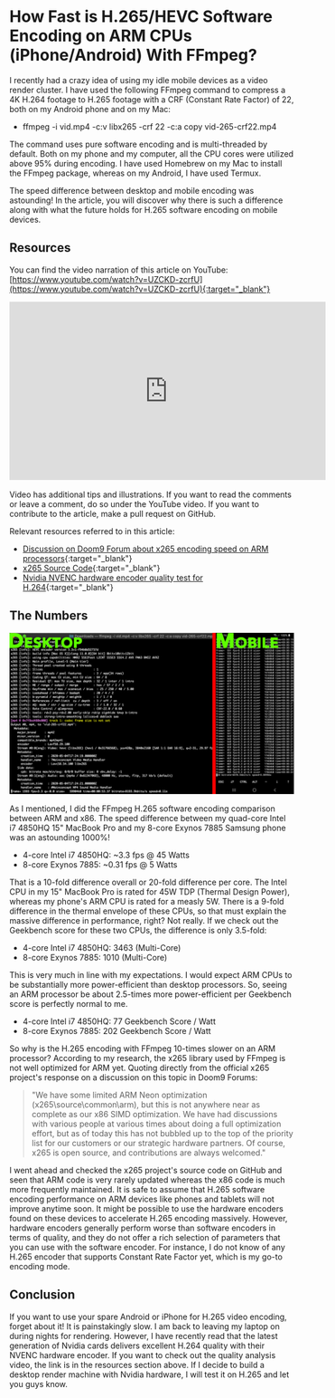 # How Fast is H.265/HEVC Software Encoding on ARM CPUs (iPhone/Android) With FFmpeg?
I recently had a crazy idea of using my idle mobile devices as a video render cluster. I have used the following FFmpeg command to compress a 4K H.264 footage to H.265 footage with a CRF (Constant Rate Factor) of 22, both on my Android phone and on my Mac:

* ffmpeg -i vid.mp4 -c:v libx265 -crf 22 -c:a copy vid-265-crf22.mp4

The command uses pure software encoding and is multi-threaded by default. Both on my phone and my computer, all the CPU cores were utilized above 95% during encoding. I have used Homebrew on my Mac to install the FFmpeg package, whereas on my Android, I have used Termux.

The speed difference between desktop and mobile encoding was astounding! In the article, you will discover why there is such a difference along with what the future holds for H.265 software encoding on mobile devices.

## Resources
You can find the video narration of this article on YouTube: [https://www.youtube.com/watch?v=UZCKD-zcrfU](https://www.youtube.com/watch?v=UZCKD-zcrfU){:target="_blank"}

<iframe width="560" height="315" src="https://www.youtube.com/embed/UZCKD-zcrfU" frameborder="0" allow="accelerometer; autoplay; encrypted-media; gyroscope; picture-in-picture" allowfullscreen></iframe>

Video has additional tips and illustrations. If you want to read the comments or leave a comment, do so under the YouTube video. If you want to contribute to the article, make a pull request on GitHub.

Relevant resources referred to in this article:
* [Discussion on Doom9 Forum about x265 encoding speed on ARM processors](https://forum.doom9.org/showthread.php?p=1817880#post1817880){:target="_blank"}
* [x265 Source Code](https://github.com/videolan/x265){:target="_blank"}
* [Nvidia NVENC hardware encoder quality test for H.264](https://www.youtube.com/watch?v=-fi9o2NyPaY){:target="_blank"}

## The Numbers
![H.265 with x265 on ARM vs x86 (Mobile vs Desktop)](media/x265-arm_vs_x86.png)

As I mentioned, I did the FFmpeg H.265 software encoding comparison between ARM and x86. The speed difference between my quad-core Intel i7 4850HQ 15" MacBook Pro and my 8-core Exynos 7885 Samsung phone was an astounding 1000%!
* 4-core Intel i7 4850HQ: ~3.3 fps @ 45 Watts
* 8-core Exynos 7885: ~0.31 fps @ 5 Watts

That is a 10-fold difference overall or 20-fold difference per core. The Intel CPU in my 15" MacBook Pro is rated for 45W TDP (Thermal Design Power), whereas my phone's ARM CPU is rated for a measly 5W. There is a 9-fold difference in the thermal envelope of these CPUs, so that must explain the massive difference in performance, right? Not really. If we check out the Geekbench score for these two CPUs, the difference is only 3.5-fold:
* 4-core Intel i7 4850HQ: 3463 (Multi-Core)
* 8-core Exynos 7885: 1010 (Multi-Core)

This is very much in line with my expectations. I would expect ARM CPUs to be substantially more power-efficient than desktop processors. So, seeing an ARM processor be about 2.5-times more power-efficient per Geekbench score is perfectly normal to me.
* 4-core Intel i7 4850HQ: 77 Geekbench Score / Watt
* 8-core Exynos 7885: 202 Geekbench Score / Watt

So why is the H.265 encoding with FFmpeg 10-times slower on an ARM processor? According to my research, the x265 library used by FFmpeg is not well optimized for ARM yet. Quoting directly from the official x265 project's response on a discussion on this topic in Doom9 Forums:

> "We have some limited ARM Neon optimization (x265\source\common\arm), but this is not anywhere near as complete as our x86 SIMD optimization. We have had discussions with various people at various times about doing a full optimization effort, but as of today this has not bubbled up to the top of the priority list for our customers or our strategic hardware partners. Of course, x265 is open source, and contributions are always welcomed."

I went ahead and checked the x265 project's source code on GitHub and seen that ARM code is very rarely updated whereas the x86 code is much more frequently maintained. It is safe to assume that H.265 software encoding performance on ARM devices like phones and tablets will not improve anytime soon. It might be possible to use the hardware encoders found on these devices to accelerate H.265 encoding massively. However, hardware encoders generally perform worse than software encoders in terms of quality, and they do not offer a rich selection of parameters that you can use with the software encoder. For instance, I do not know of any H.265 encoder that supports Constant Rate Factor yet, which is my go-to encoding mode.

## Conclusion
If you want to use your spare Android or iPhone for H.265 video encoding, forget about it! It is painstakingly slow. I am back to leaving my laptop on during nights for rendering. However, I have recently read that the latest generation of Nvidia cards delivers excellent H.264 quality with their NVENC hardware encoder. If you want to check out the quality analysis video, the link is in the resources section above. If I decide to build a desktop render machine with Nvidia hardware, I will test it on H.265 and let you guys know.
